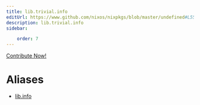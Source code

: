 ```yaml
---
title: lib.trivial.info
editUrl: https://www.github.com/nixos/nixpkgs/blob/master/undefined#L559C10
description: lib.trivial.info
sidebar:

    order: 7
---
```


<a href="https://www.github.com/nixos/nixpkgs/blob/master/undefined#L559C10">Contribute Now!</a>


# Aliases

- [lib.info](/nix-doc-comments/reference/lib/lib-info)


